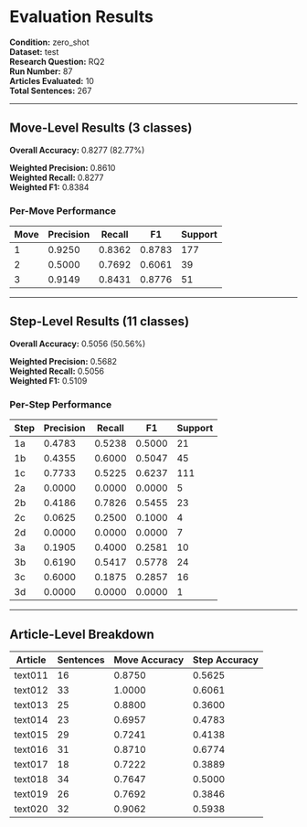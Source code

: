 # Evaluation Results

**Condition:** zero_shot  
**Dataset:** test  
**Research Question:** RQ2  
**Run Number:** 87  
**Articles Evaluated:** 10  
**Total Sentences:** 267  

---

## Move-Level Results (3 classes)

**Overall Accuracy:** 0.8277 (82.77%)  

**Weighted Precision:** 0.8610  
**Weighted Recall:** 0.8277  
**Weighted F1:** 0.8384  

### Per-Move Performance

| Move | Precision | Recall | F1 | Support |
|------|-----------|--------|----|---------|
| 1 | 0.9250 | 0.8362 | 0.8783 | 177 |
| 2 | 0.5000 | 0.7692 | 0.6061 | 39 |
| 3 | 0.9149 | 0.8431 | 0.8776 | 51 |

---

## Step-Level Results (11 classes)

**Overall Accuracy:** 0.5056 (50.56%)  

**Weighted Precision:** 0.5682  
**Weighted Recall:** 0.5056  
**Weighted F1:** 0.5109  

### Per-Step Performance

| Step | Precision | Recall | F1 | Support |
|------|-----------|--------|----|---------|
| 1a | 0.4783 | 0.5238 | 0.5000 | 21 |
| 1b | 0.4355 | 0.6000 | 0.5047 | 45 |
| 1c | 0.7733 | 0.5225 | 0.6237 | 111 |
| 2a | 0.0000 | 0.0000 | 0.0000 | 5 |
| 2b | 0.4186 | 0.7826 | 0.5455 | 23 |
| 2c | 0.0625 | 0.2500 | 0.1000 | 4 |
| 2d | 0.0000 | 0.0000 | 0.0000 | 7 |
| 3a | 0.1905 | 0.4000 | 0.2581 | 10 |
| 3b | 0.6190 | 0.5417 | 0.5778 | 24 |
| 3c | 0.6000 | 0.1875 | 0.2857 | 16 |
| 3d | 0.0000 | 0.0000 | 0.0000 | 1 |

---

## Article-Level Breakdown

| Article | Sentences | Move Accuracy | Step Accuracy |
|---------|-----------|---------------|---------------|
| text011 | 16 | 0.8750 | 0.5625 |
| text012 | 33 | 1.0000 | 0.6061 |
| text013 | 25 | 0.8800 | 0.3600 |
| text014 | 23 | 0.6957 | 0.4783 |
| text015 | 29 | 0.7241 | 0.4138 |
| text016 | 31 | 0.8710 | 0.6774 |
| text017 | 18 | 0.7222 | 0.3889 |
| text018 | 34 | 0.7647 | 0.5000 |
| text019 | 26 | 0.7692 | 0.3846 |
| text020 | 32 | 0.9062 | 0.5938 |
